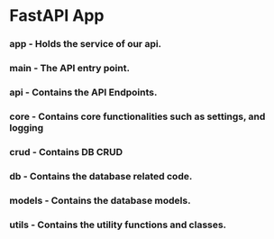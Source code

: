 # FastAPI App
### app - Holds the service of our api.
### main - The API entry point. 
### api - Contains the API Endpoints.
### core - Contains core functionalities such as settings, and logging
### crud - Contains DB CRUD
### db - Contains the database related code.
### models - Contains the database models.
### utils - Contains the utility functions and classes.
